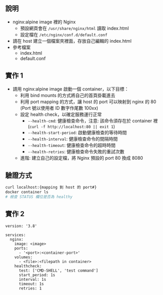 ## 說明

- nginx:alpine image 裡的 Nginx
  - 預設網頁會在 `/usr/share/nginx/html` 讀取 index.html
  - 設定檔在 `/etc/nginx/conf.d/default.conf`
- 請在 host 建立一個檔案夾裡面，存放自己編輯的 index.html
- 參考檔案
  - index.html
  - default.conf

## 實作 1

- 請用 nginx:alpine image 啟動一個 container，以下目標：
  - 利用 bind mounts 的方式將自己的首頁掛載進去
  - 利用 port mapping 的方式，讓 host 的 port 可以映射到 nginx 的 80 (Port 號以使用者 ID 數字作尾數 100xx)
  - 設定 health check，以確定服務運行正常
    - `--health-cmd`: 健康檢查命令，注意: 該命令須存在於 container 裡 (`curl -f http://localhost:80 || exit 1`)
    - `--health-start-period`: 啟動健康檢查的等待時間
    - `--health-interval`: 健康檢查命令的間隔時間
    - `--health-timeout`: 健康檢查命令的超時時間
    - `--health-retries`: 健康檢查命令失敗的重試次數
  - 進階: 建立自己的設定檔，將 Nginx 預設的 port 80 換成 8080

## 驗證方式

```bash
curl localhost:{mapping 到 host 的 port#}
docker container ls
# 檢查 STATUS 欄位是否為 healthy
```

## 實作 2

```
version: '3.8'

services:
  nginx:
    image: <image>
    ports:
      - '<port>:<container-port>'
    volumes:
      - <file>:<filepath in container>
    healthcheck:
      test: ['CMD-SHELL', 'test command']
      start_period: 1s
      interval: 1s
      timeout: 1s
      retries: 1
```
